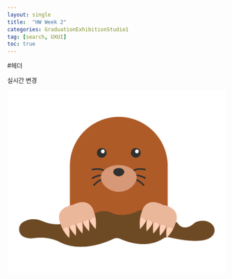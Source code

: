 ```yaml
---
layout: single
title:  "HW Week 2"
categories: GraduationExhibitionStudio1
tag: [search, UXUI]
toc: true
---
```


#헤더


실시간 변경 

![illustration-mole-png](../images/2022-03-15-second/illustration-mole-png.png)
